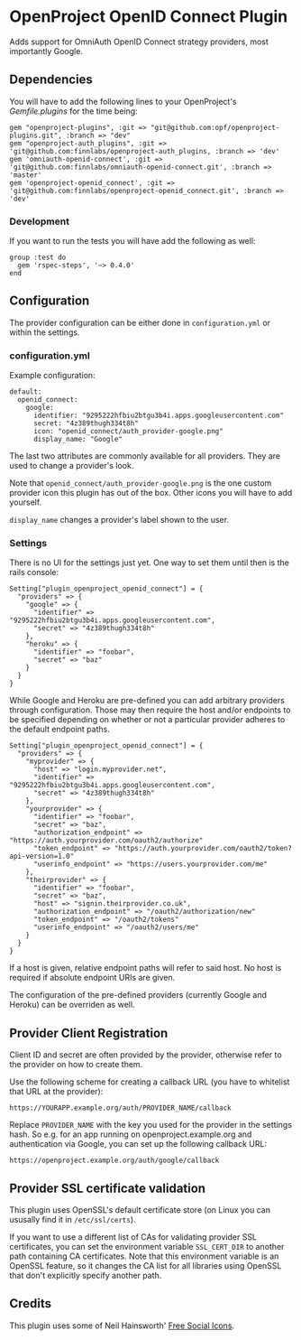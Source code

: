 # OpenProject OpenID Connect Plugin

Adds support for OmniAuth OpenID Connect strategy providers, most importantly Google.

## Dependencies

You will have to add the following lines to your OpenProject's _Gemfile.plugins_ for the time being:

    gem "openproject-plugins", :git => "git@github.com:opf/openproject-plugins.git", :branch => "dev"
    gem "openproject-auth_plugins", :git => 'git@github.com:finnlabs/openproject-auth_plugins, :branch => 'dev'
    gem 'omniauth-openid-connect', :git => 'git@github.com:finnlabs/omniauth-openid-connect.git', :branch => 'master'
    gem 'openproject-openid_connect', :git => 'git@github.com:finnlabs/openproject-openid_connect.git', :branch => 'dev'

### Development

If you want to run the tests you will have add the following as well:

    group :test do
  	  gem 'rspec-steps', '~> 0.4.0'
  	end

## Configuration

The provider configuration can be either done in `configuration.yml` or within the settings.

### configuration.yml

Example configuration:

    default:
      openid_connect:
  	    google:
          identifier: "9295222hfbiu2btgu3b4i.apps.googleusercontent.com"
          secret: "4z389thugh334t8h"
          icon: "openid_connect/auth_provider-google.png"
          display_name: "Google"

The last two attributes are commonly available for all providers.
They are used to change a provider's look.

Note that `openid_connect/auth_provider-google.png` is the one custom provider icon this plugin has out of the box. Other icons you will have to add yourself.

`display_name` changes a provider's label shown to the user.

### Settings

There is no UI for the settings just yet. One way to set them until then is the rails console:

    Setting["plugin_openproject_openid_connect"] = {
      "providers" => {
        "google" => {
          "identifier" => "9295222hfbiu2btgu3b4i.apps.googleusercontent.com",
          "secret" => "4z389thugh334t8h"
        },
        "heroku" => {
          "identifier" => "foobar",
          "secret" => "baz"
        }
      }
    }

While Google and Heroku are pre-defined you can add arbitrary providers through configuration.
Those may then require the host and/or endpoints to be specified depending on whether or not a particular provider adheres to the default endpoint paths.

    Setting["plugin_openproject_openid_connect"] = {
      "providers" => {
        "myprovider" => {
          "host" => "login.myprovider.net",
          "identifier" => "9295222hfbiu2btgu3b4i.apps.googleusercontent.com",
          "secret" => "4z389thugh334t8h"
        },
        "yourprovider" => {
          "identifier" => "foobar",
          "secret" => "baz",
          "authorization_endpoint" => "https://auth.yourprovider.com/oauth2/authorize"
  		  "token_endpoint" => "https://auth.yourprovider.com/oauth2/token?api-version=1.0"
  		  "userinfo_endpoint" => "https://users.yourprovider.com/me"
        },
        "theirprovider" => {
          "identifier" => "foobar",
          "secret" => "baz",
          "host" => "signin.theirprovider.co.uk",
          "authorization_endpoint" => "/oauth2/authorization/new"
  		  "token_endpoint" => "/oauth2/tokens"
  		  "userinfo_endpoint" => "/oauth2/users/me"
        }
      }
    }

If a host is given, relative endpoint paths will refer to said host.
No host is required if absolute endpoint URIs are given.

The configuration of the pre-defined providers (currently Google and Heroku) can be overriden as well.

## Provider Client Registration

Client ID and secret are often provided by the provider, otherwise refer to the provider on how to create them.

Use the following scheme for creating a callback URL (you have to whitelist that URL at the provider):

    https://YOURAPP.example.org/auth/PROVIDER_NAME/callback

Replace `PROVIDER_NAME` with the key you used for the provider in the settings hash. So e.g. for an app running on openproject.example.org and authentication via Google, you can set up the following callback URL:

    https://openproject.example.org/auth/google/callback

## Provider SSL certificate validation

This plugin uses OpenSSL's default certificate store (on Linux you can ususally find it in `/etc/ssl/certs`).

If you want to use a different list of CAs for validating provider SSL certificates, you can set the environment variable `SSL_CERT_DIR` to another path containing CA certificates. Note that this environment variable is an OpenSSL feature, so it changes the CA list for all libraries using OpenSSL that don't explicitly specify another path.

## Credits

This plugin uses some of Neil Hainsworth' [Free Social Icons](http://www.neilorangepeel.com/free-social-icons/).
